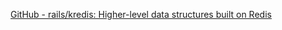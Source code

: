 
[GitHub - rails/kredis: Higher-level data structures built on Redis](https://github.com/rails/kredis)
